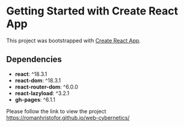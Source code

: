 # Getting Started with Create React App

This project was bootstrapped with [Create React App](https://github.com/facebook/create-react-app).

## Dependencies
- **react**: ^18.3.1
- **react-dom**: ^18.3.1
- **react-router-dom**: ^6.0.0
- **react-lazyload**: ^3.2.1
- **gh-pages**: ^6.1.1


Please follow the link to view the project
https://romanhristofor.github.io/web-cybernetics/
